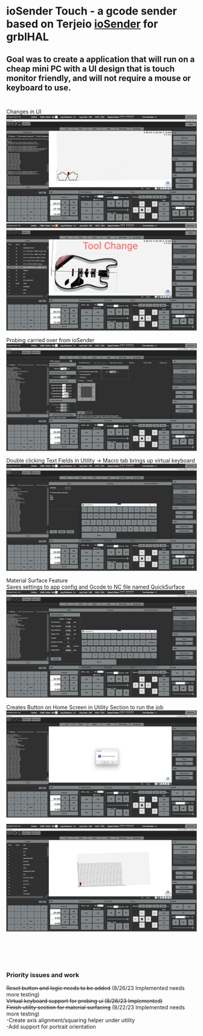 # ioSender Touch - a gcode sender based on Terjeio  [ioSender](https://github.com/terjeio/ioSender) for grblHAL

Goal was to create a application that will run on a cheap mini PC with a UI design that is touch monitor friendly, and will not require a mouse or keyboard to use.
<br><br>
---

Changes in UI 
![Home Screen](media/HomeScreen.png)
![Home Screen](media/Tool.png)

Probing carried over from ioSender 
![Probe Screen](media/Probe.png)

Double clicking Text Fields in Utility -> Macro tab brings up virtual keyboard 
![Utility](media/Utility_macro.png)

Material Surface Feature 
<br>
Saves settings to app config and Gcode to NC file named QuickSurface 
![Surface](media/Surface.png)

Creates Button on  Home Screen in Utility Section to run the job 
![Surface](media/Surface2.png)

![Surface](media/Surface3.png)

<br><br>
---

### Priority issues and work
~~Reset button and logic needs to be added~~ (8/26/23 Implemented needs more testing)
<br>
~~Virtual keyboard support for probing ui (8/26/23 Implemented)~~
<br>
~~Finish utility section for material surfacing~~ (8/22/23 Implemented needs more testing)
<br>
-Create axis alignment/squaring helper under utility 
<br>
-Add support for portrait orientation 
<br><br>
